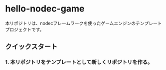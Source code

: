 # hello-nodec-game

本リポジトリは、nodecフレームワークを使ったゲームエンジンのテンプレートプロジェクトです。

## クイックスタート

### 1. 本リポジトリをテンプレートとして新しくリポジトリを作る。
